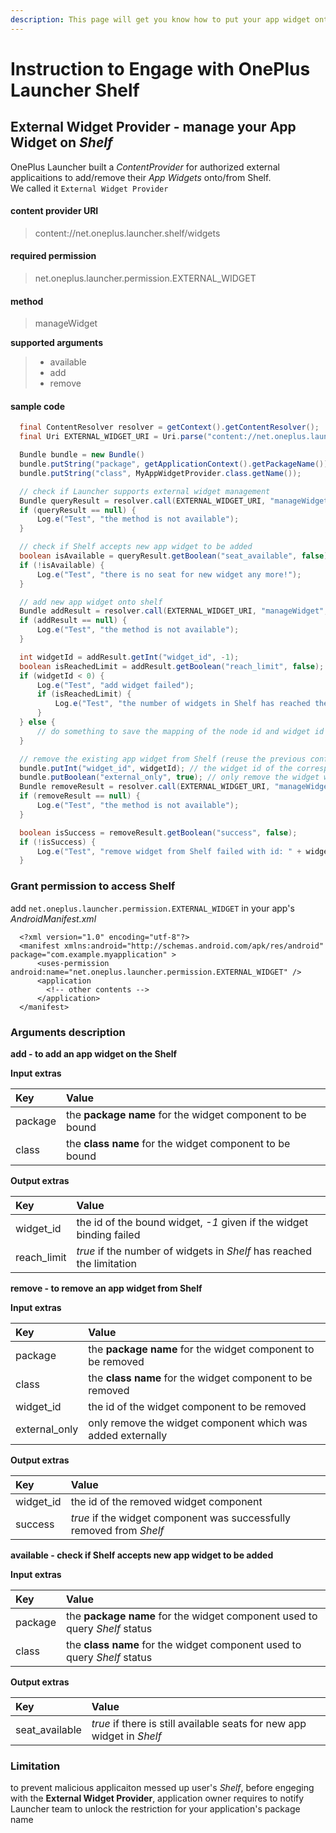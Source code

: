 ```yaml
---
description: This page will get you know how to put your app widget onto Shelf
---
```


# Instruction to Engage with OnePlus Launcher Shelf

## External Widget Provider - manage your App Widget on _Shelf_

OnePlus Launcher built a _ContentProvider_ for authorized external applicaitions to add/remove their _App Widgets_ onto/from Shelf.  
We called it `External Widget Provider`

#### **content provider URI**

> content://net.oneplus.launcher.shelf/widgets

#### **required permission**

> net.oneplus.launcher.permission.EXTERNAL\_WIDGET

#### **method**

> manageWidget

**supported arguments**

> * available
> * add
> * remove

#### sample code

```java
  final ContentResolver resolver = getContext().getContentResolver();
  final Uri EXTERNAL_WIDGET_URI = Uri.parse("content://net.oneplus.launcher.shelf/widgets");

  Bundle bundle = new Bundle()
  bundle.putString("package", getApplicationContext().getPackageName());
  bundle.putString("class", MyAppWidgetProvider.class.getName());

  // check if Launcher supports external widget management
  Bundle queryResult = resolver.call(EXTERNAL_WIDGET_URI, "manageWidget", "available", bundle);
  if (queryResult == null) {
      Log.e("Test", "the method is not available");
  }

  // check if Shelf accepts new app widget to be added
  boolean isAvailable = queryResult.getBoolean("seat_available", false);
  if (!isAvailable) {
      Log.e("Test", "there is no seat for new widget any more!");
  }

  // add new app widget onto shelf
  Bundle addResult = resolver.call(EXTERNAL_WIDGET_URI, "manageWidget", "add", bundle);
  if (addResult == null) {
      Log.e("Test", "the method is not available");
  }

  int widgetId = addResult.getInt("widget_id", -1);
  boolean isReachedLimit = addResult.getBoolean("reach_limit", false);
  if (widgetId < 0) {
      Log.e("Test", "add widget failed");
      if (isReachedLimit) {
          Log.e("Test", "the number of widgets in Shelf has reached the limitation");
      }
  } else {
      // do something to save the mapping of the node id and widget id
  }

  // remove the existing app widget from Shelf (reuse the previous configured bundle object)
  bundle.putInt("widget_id", widgetId); // the widget id of the corresponding widget to be removed
  bundle.putBoolean("external_only", true); // only remove the widget which is not added from shelf
  Bundle removeResult = resolver.call(EXTERNAL_WIDGET_URI, "manageWidget", "remove", bundle);
  if (removeResult == null) {
      Log.e("Test", "the method is not available");
  }

  boolean isSuccess = removeResult.getBoolean("success", false);
  if (!isSuccess) {
      Log.e("Test", "remove widget from Shelf failed with id: " + widgetId);
  }
```

### Grant permission to access Shelf

add `net.oneplus.launcher.permission.EXTERNAL_WIDGET` in your app's _AndroidManifest.xml_

```markup
  <?xml version="1.0" encoding="utf-8"?>
  <manifest xmlns:android="http://schemas.android.com/apk/res/android" package="com.example.myapplication" >
      <uses-permission android:name="net.oneplus.launcher.permission.EXTERNAL_WIDGET" />
      <application
        <!-- other contents -->
      </application>
  </manifest>
```

### Arguments description

**add - to add an app widget on the Shelf**

**Input extras**

| **Key** | **Value** |
| :--- | :--- |
| package | the **package name** for the widget component to be bound |
| class | the **class name** for the widget component to be bound |

**Output extras**

| **Key** | **Value** |
| :--- | :--- |
| widget\_id | the id of the bound widget, _-1_ given if the widget binding failed |
| reach\_limit | _true_ if the number of widgets in _Shelf_ has reached the limitation |

**remove - to remove an app widget from Shelf**

**Input extras**

| **Key** | **Value** |
| :--- | :--- |
| package | the **package name** for the widget component to be removed |
| class | the **class name** for the widget component to be removed |
| widget\_id | the id of the widget component to be removed |
| external\_only | only remove the widget component which was added externally |

**Output extras**

| **Key** | **Value** |
| :--- | :--- |
| widget\_id | the id of the removed widget component |
| success | _true_ if the widget component was successfully removed from _Shelf_ |

**available - check if Shelf accepts new app widget to be added**

**Input extras**

| **Key** | **Value** |
| :--- | :--- |
| package | the **package name** for the widget component used to query _Shelf_ status |
| class | the **class name** for the widget component used to query _Shelf_ status |

**Output extras**

| **Key** | **Value** |
| :--- | :--- |
| seat\_available | _true_ if there is still available seats for new app widget in _Shelf_ |

### Limitation

to prevent malicious applicaiton messed up user's _Shelf_, before engeging with the **External Widget Provider**, application owner requires to notify Launcher team to unlock the restriction for your application's package name

